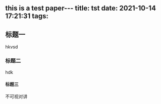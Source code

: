 this is a test paper---
title: tst
date: 2021-10-14 17:21:31
tags:
---

## 标题一 ##



hkvsd



### 标题二 ###

hdk



#### 标题三 ####

不可视对讲